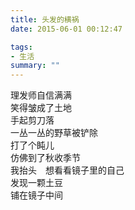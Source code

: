 ```yaml
---
title: 头发的横祸
date: 2015-06-01 00:12:47

tags:
- 生活
summary: ""
---
```

理发师自信满满\
笑得皱成了土地\
手起剪刀落\
一丛一丛的野草被铲除\
打了个盹儿\
仿佛到了秋收季节\
我抬头　想看看镜子里的自己\
发现一颗土豆\
铺在镜子中间
